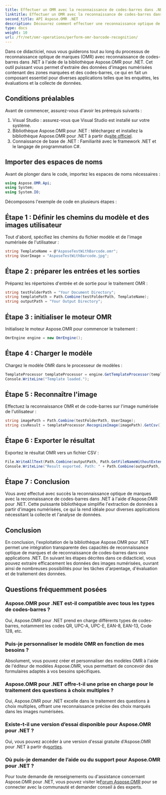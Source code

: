 ```yaml
---
title: Effectuer un OMR avec la reconnaissance de codes-barres dans .NET
linktitle: Effectuer un OMR avec la reconnaissance de codes-barres dans .NET
second_title: API Aspose.OMR .NET
description: Découvrez comment effectuer une reconnaissance optique de marques avec la reconnaissance de codes-barres dans .NET à l'aide d'Aspose.OMR pour .NET. Simplifiez l'extraction de données à partir d'images numérisées !
type: docs
weight: 10
url: /fr/net/omr-operations/perform-omr-barcode-recognition/
---
```

Dans ce didacticiel, nous vous guiderons tout au long du processus de reconnaissance optique de marques (OMR) avec reconnaissance de codes-barres dans .NET à l'aide de la bibliothèque Aspose.OMR pour .NET. Cet outil puissant vous permet d'extraire des données d'images numérisées contenant des zones marquées et des codes-barres, ce qui en fait un composant essentiel pour diverses applications telles que les enquêtes, les évaluations et la collecte de données.
## Conditions préalables
Avant de commencer, assurez-vous d'avoir les prérequis suivants :
1. Visual Studio : assurez-vous que Visual Studio est installé sur votre système.
2.  Bibliothèque Aspose.OMR pour .NET : téléchargez et installez la bibliothèque Aspose.OMR pour .NET à partir du[site officiel](https://releases.aspose.com/omr/net/).
3. Connaissance de base de .NET : Familiarité avec le framework .NET et le langage de programmation C#.
## Importer des espaces de noms
Avant de plonger dans le code, importez les espaces de noms nécessaires :
```csharp
using Aspose.OMR.Api;
using System;
using System.IO;
```
Décomposons l'exemple de code en plusieurs étapes :
## Étape 1 : Définir les chemins du modèle et des images utilisateur
Tout d'abord, spécifiez les chemins du fichier modèle et de l'image numérisée de l'utilisateur :
```csharp
string TemplateName = @"AsposeTestWithBarcode.omr";
string UserImage = "AsposeTestWithBarcode.jpg";
```
## Étape 2 : préparer les entrées et les sorties
Préparez les répertoires d'entrée et de sortie pour le traitement OMR :
```csharp
string testFolderPath = "Your Document Directory";
string templatePath = Path.Combine(testFolderPath, TemplateName);
string outputPath = "Your Output Directory";
```
## Étape 3 : initialiser le moteur OMR
Initialisez le moteur Aspose.OMR pour commencer le traitement :
```csharp
OmrEngine engine = new OmrEngine();
```
## Étape 4 : Charger le modèle
Chargez le modèle OMR dans le processeur de modèles :
```csharp
TemplateProcessor templateProcessor = engine.GetTemplateProcessor(templatePath);
Console.WriteLine("Template loaded.");
```
## Étape 5 : Reconnaître l'image
Effectuez la reconnaissance OMR et de code-barres sur l'image numérisée de l'utilisateur :
```csharp
string imagePath = Path.Combine(testFolderPath, UserImage);
string csvResult = templateProcessor.RecognizeImage(imagePath).GetCsv();
```
## Étape 6 : Exporter le résultat
Exportez le résultat OMR vers un fichier CSV :
```csharp
File.WriteAllText(Path.Combine(outputPath, Path.GetFileNameWithoutExtension(UserImage) + ".csv"), csvResult);
Console.WriteLine("Result exported. Path: " + Path.Combine(outputPath, Path.GetFileNameWithoutExtension(UserImage) + ".csv"));
```
## Étape 7 : Conclusion
Vous avez effectué avec succès la reconnaissance optique de marques avec la reconnaissance de codes-barres dans .NET à l'aide d'Aspose.OMR pour .NET. Cette puissante bibliothèque simplifie l'extraction de données à partir d'images numérisées, ce qui la rend idéale pour diverses applications nécessitant la collecte et l'analyse de données.
## Conclusion
En conclusion, l'exploitation de la bibliothèque Aspose.OMR pour .NET permet une intégration transparente des capacités de reconnaissance optique de marques et de reconnaissance de codes-barres dans vos applications .NET. En suivant les étapes décrites dans ce didacticiel, vous pouvez extraire efficacement les données des images numérisées, ouvrant ainsi de nombreuses possibilités pour les tâches d'arpentage, d'évaluation et de traitement des données.
## Questions fréquemment posées
### Aspose.OMR pour .NET est-il compatible avec tous les types de codes-barres ?
Oui, Aspose.OMR pour .NET prend en charge différents types de codes-barres, notamment les codes QR, UPC-A, UPC-E, EAN-8, EAN-13, Code 128, etc.
### Puis-je personnaliser le modèle OMR en fonction de mes besoins ?
Absolument, vous pouvez créer et personnaliser des modèles OMR à l'aide de l'éditeur de modèles Aspose.OMR, vous permettant de concevoir des formulaires adaptés à vos besoins spécifiques.
### Aspose.OMR pour .NET offre-t-il une prise en charge pour le traitement des questions à choix multiples ?
Oui, Aspose.OMR pour .NET excelle dans le traitement des questions à choix multiples, offrant une reconnaissance précise des choix marqués dans les images numérisées.
### Existe-t-il une version d’essai disponible pour Aspose.OMR pour .NET ?
 Oui, vous pouvez accéder à une version d'essai gratuite d'Aspose.OMR pour .NET à partir du[sorties](https://releases.aspose.com/).
### Où puis-je demander de l’aide ou du support pour Aspose.OMR pour .NET ?
 Pour toute demande de renseignements ou d'assistance concernant Aspose.OMR pour .NET, vous pouvez visiter le[Forum Aspose.OMR](https://forum.aspose.com/c/omr/38) pour se connecter avec la communauté et demander conseil à des experts.